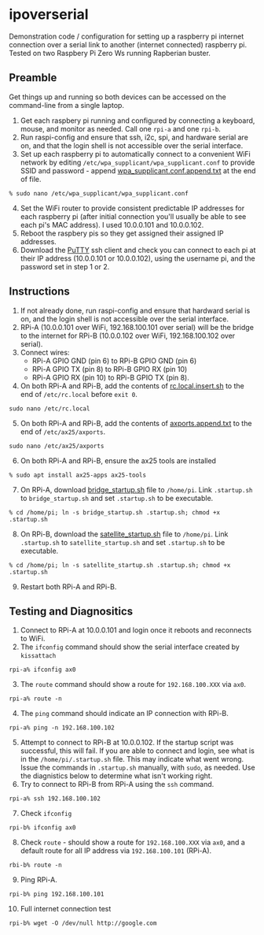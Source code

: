 # ipoverserial
Demonstration code / configuration for setting up a raspberry pi internet connection over a serial link to another (internet connected) raspberry pi. Tested on two Raspbery Pi Zero Ws running Rapberian buster. 

## Preamble
Get things up and running so both devices can be accessed on the command-line from a single laptop.
1. Get each raspbery pi running and configured by connecting a keyboard, mouse, and monitor as needed. Call one `rpi-a` and one `rpi-b`. 
2. Run raspi-config and ensure that ssh, i2c, spi, and hardware serial are on, and that the login shell is not accessible over the serial interface. 
3. Set up each raspberry pi to automatically connect to a convenient WiFi network by editing `/etc/wpa_supplicant/wpa_supplicant.conf` to provide SSID and password - append [wpa_supplicant.conf.append.txt](wpa_supplicant.conf.append.txt) at the end of file.
```
% sudo nano /etc/wpa_supplicant/wpa_supplicant.conf
```
4. Set the WiFi router to provide consistent predictable IP addresses for each raspberry pi (after initial connection you'll usually be able to see each pi's MAC address). I used 10.0.0.101 and 10.0.0.102. 
5. Reboot the raspbery pis so they get assigned their assigned IP addresses. 
6. Download the [PuTTY](https://www.chiark.greenend.org.uk/~sgtatham/putty/latest.html) ssh client and check you can connect to each pi at their IP address (10.0.0.101 or 10.0.0.102), using the username pi, and the password set in step 1 or 2. 

## Instructions
1. If not already done, run raspi-config and ensure that hardward serial is on, and the login shell is not accessible over the serial interface.
2. RPi-A (10.0.0.101 over WiFi, 192.168.100.101 over serial) will be the bridge to the internet for RPi-B (10.0.0.102 over WiFi, 192.168.100.102 over serial).
3. Connect wires:
   * RPi-A GPIO GND (pin 6) to RPi-B GPIO GND (pin 6)
   * RPi-A GPIO TX (pin 8) to RPi-B GPIO RX (pin 10)
   * RPi-A GPIO RX (pin 10) to RPi-B GPIO TX (pin 8). 
4. On both RPi-A and RPi-B, add the contents of [rc.local.insert.sh](rc.local.insert.sh) to the end of `/etc/rc.local` before `exit 0`.
```
sudo nano /etc/rc.local
```
5. On both RPi-A and RPi-B, add the contents of [axports.append.txt](axports.append.txt) to the end of `/etc/ax25/axports`.
```
sudo nano /etc/ax25/axports
```
6. On both RPi-A and RPi-B, ensure the ax25 tools are installed
```
% sudo apt install ax25-apps ax25-tools
```
7. On RPi-A, download [bridge_startup.sh](bridge_startup.sh) file to `/home/pi`. Link `.startup.sh` to `bridge_startup.sh` and set `.startup.sh` to be executable.
```
% cd /home/pi; ln -s bridge_startup.sh .startup.sh; chmod +x .startup.sh
```
8. On RPi-B, download the [satellite_startup.sh](satellite_startup.sh) file to `/home/pi`. Link `.startup.sh` to `satellite_startup.sh` and set `.startup.sh` to be executable.
```
% cd /home/pi; ln -s satellite_startup.sh .startup.sh; chmod +x .startup.sh
```
9. Restart both RPi-A and RPi-B.

## Testing and Diagnositics

1. Connect to RPi-A at 10.0.0.101 and login once it reboots and reconnects to WiFi.
2. The `ifconfig` command should show the serial interface created by `kissattach`
```
rpi-a% ifconfig ax0
```
3. The `route` command should show a route for `192.168.100.XXX` via `ax0`.
```
rpi-a% route -n
```
4. The `ping` command should indicate an IP connection with RPi-B.
```
rpi-a% ping -n 192.168.100.102
```
5. Attempt to connect to RPi-B at 10.0.0.102. If the startup script was successful, this will fail. If you are able to connect and login, see what is in the `/home/pi/.startup.sh` file. This may indicate what went wrong. Issue the commands in `.startup.sh` manually, with `sudo`, as needed. Use the diagnistics below to determine what isn't working right.
6. Try to connect to RPi-B from RPi-A using the `ssh` command. 
```
rpi-a% ssh 192.168.100.102
```
7. Check `ifconfig`
```
rpi-b% ifconfig ax0
```
8. Check `route` - should show a route for `192.168.100.XXX` via `ax0`, and a default route for all IP address via `192.168.100.101` (RPi-A).
```
rbi-b% route -n 
```
9. Ping RPi-A.
```
rpi-b% ping 192.168.100.101
```
10. Full internet connection test
```
rpi-b% wget -O /dev/null http://google.com
```
